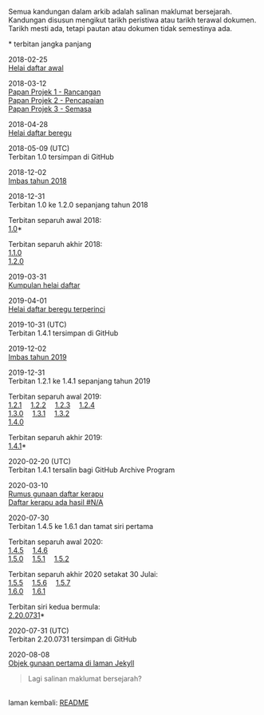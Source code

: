 Semua kandungan dalam arkib adalah salinan maklumat
bersejarah. Kandungan disusun mengikut tarikh peristiwa atau
tarikh terawal dokumen. Tarikh mesti ada, tetapi pautan atau
dokumen tidak semestinya ada.

&#42; terbitan jangka panjang

2018-02-25  
[Helai daftar awal](2018/ha.md)

2018-03-12  
[Papan Projek 1 - Rancangan](2018/pp1.md)  
[Papan Projek 2 - Pencapaian](2018/pp2.md)  
[Papan Projek 3 - Semasa](2018/pp3.md)

2018-04-28  
[Helai daftar beregu](2018/hb.md)

2018-05-09 (UTC)  
Terbitan 1.0 tersimpan di GitHub

2018-12-02  
[Imbas tahun 2018](2018/t1.md)

2018-12-31  
Terbitan 1.0 ke 1.2.0 sepanjang tahun 2018

Terbitan separuh awal 2018:  
[1.0](tag/1.0.md)&#42;&ensp;

Terbitan separuh akhir 2018:  
[1.1.0](tag/1.1.0.md)&emsp;  
[1.2.0](tag/1.2.0.md)&emsp;

2019-03-31  
[Kumpulan helai daftar](2019/kh.md)

2019-04-01  
[Helai daftar beregu terperinci](2019/hb10.md)

2019-10-31 (UTC)  
Terbitan 1.4.1 tersimpan di GitHub

2019-12-02  
[Imbas tahun 2019](2019/t2.md)

2019-12-31  
Terbitan 1.2.1 ke 1.4.1 sepanjang tahun 2019

Terbitan separuh awal 2019:  
[1.2.1](tag/1.2.1.md)&emsp;
[1.2.2](tag/1.2.2.md)&emsp;
[1.2.3](tag/1.2.3.md)&emsp;
[1.2.4](tag/1.2.4.md)&emsp;  
[1.3.0](tag/1.3.0.md)&emsp;
[1.3.1](tag/1.3.1.md)&emsp;
[1.3.2](tag/1.3.2.md)&emsp;  
[1.4.0](tag/1.4.0.md)&emsp;

Terbitan separuh akhir 2019:  
[1.4.1](tag/1.4.1.md)&#42;&ensp;

2020-02-20 (UTC)  
Terbitan 1.4.1 tersalin bagi GitHub Archive Program

2020-03-10  
[Rumus gunaan daftar kerapu](2020/rh3.md)  
[Daftar kerapu ada hasil #N/A](2020/rh3na.md)

2020-07-30  
Terbitan 1.4.5 ke 1.6.1 dan tamat siri pertama

Terbitan separuh awal 2020:  
[1.4.5](tag/1.4.5.md)&emsp;
[1.4.6](tag/1.4.6.md)&emsp;  
[1.5.0](tag/1.5.0.md)&emsp;
[1.5.1](tag/1.5.1.md)&emsp;
[1.5.2](tag/1.5.2.md)&emsp;

Terbitan separuh akhir 2020 setakat 30 Julai:  
[1.5.5](tag/1.5.5.md)&emsp;
[1.5.6](tag/1.5.6.md)&emsp;
[1.5.7](tag/1.5.7.md)&emsp;  
[1.6.0](tag/1.6.0.md)&emsp;
[1.6.1](tag/1.6.1.md)&emsp;

Terbitan siri kedua bermula:  
[2.20.0731](tag/2.20.0731.md)&#42;&ensp;

2020-07-31 (UTC)  
Terbitan 2.20.0731 tersimpan di GitHub

2020-08-08  
[Objek gunaan pertama di laman Jekyll](2020/obj1.md)

> Lagi salinan maklumat bersejarah?

&nbsp;  
laman kembali: [README][0]

  [0]: ../README.md
